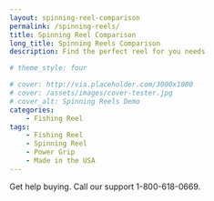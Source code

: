 ```yaml
---
layout: spinning-reel-comparison
permalink: /spinning-reels/
title: Spinning Reel Comparison
long_title: Spinning Reels Comparison
description: Find the perfect reel for you needs

# theme_style: four

# cover: http://via.placeholder.com/3000x1000
# cover: /assets/images/cover-tester.jpg
# cover_alt: Spinning Reels Demo
categories: 
    - Fishing Reel
tags: 
    - Fishing Reel
    - Spinning Reel
    - Power Grip
    - Made in the USA
---
```



Get help buying. Call our support 1-800-618-0669.